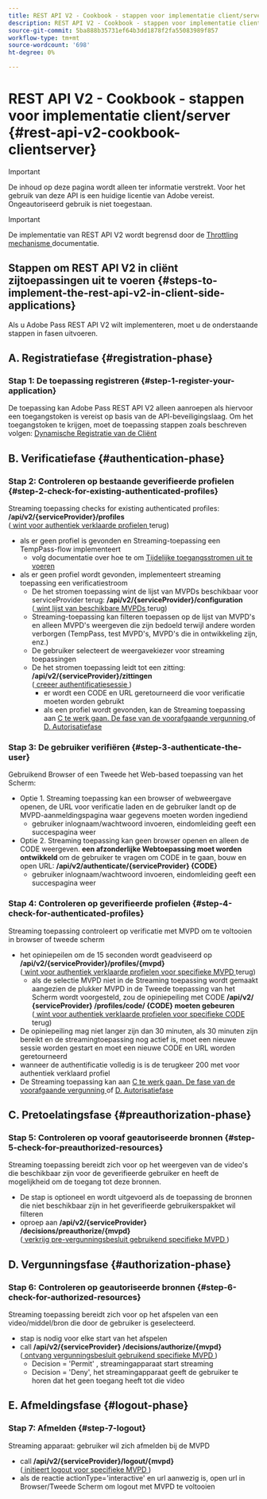 ```yaml
---
title: REST API V2 - Cookbook - stappen voor implementatie client/server
description: REST API V2 - Cookbook - stappen voor implementatie client/server
source-git-commit: 5ba888b35731ef64b3dd1878f2fa55083989f857
workflow-type: tm+mt
source-wordcount: '698'
ht-degree: 0%

---
```



# REST API V2 - Cookbook - stappen voor implementatie client/server {#rest-api-v2-cookbook-clientserver}

>[!IMPORTANT]
>
> De inhoud op deze pagina wordt alleen ter informatie verstrekt. Voor het gebruik van deze API is een huidige licentie van Adobe vereist. Ongeautoriseerd gebruik is niet toegestaan.

>[!IMPORTANT]
>
> De implementatie van REST API V2 wordt begrensd door de [ Throttling mechanisme ](/help/authentication/throttling-mechanism.md) documentatie.

## Stappen om REST API V2 in cliënt zijtoepassingen uit te voeren {#steps-to-implement-the-rest-api-v2-in-client-side-applications}

Als u Adobe Pass REST API V2 wilt implementeren, moet u de onderstaande stappen in fasen uitvoeren.

## A. Registratiefase {#registration-phase}

### Stap 1: De toepassing registreren {#step-1-register-your-application}
De toepassing kan Adobe Pass REST API V2 alleen aanroepen als hiervoor een toegangstoken is vereist op basis van de API-beveiligingslaag.
Om het toegangstoken te krijgen, moet de toepassing stappen zoals beschreven volgen:
[ Dynamische Registratie van de Cliënt ](./dynamic-client-registration.md)

## B. Verificatiefase {#authentication-phase}

### Stap 2: Controleren op bestaande geverifieerde profielen {#step-2-check-for-existing-authenticated-profiles}
Streaming toepassing checks for existing authenticated profiles: <b> /api/v2/{serviceProvider}/profiles </b><br>
([ wint voor authentiek verklaarde profielen ](./apis/profiles-apis/rest-api-v2-retrieve-authenticated-profiles.md) terug)

* als er geen profiel is gevonden en Streaming-toepassing een TempPass-flow implementeert
   * volg documentatie over hoe te om [ Tijdelijke toegangsstromen uit te voeren ](./temporary-access-flows/rest-api-v2-access-temporary-flows.md)
* als er geen profiel wordt gevonden, implementeert streaming toepassing een verificatiestroom
   * De het stromen toepassing wint de lijst van MVPDs beschikbaar voor serviceProvider terug: <b>/api/v2/{serviceProvider}/configuration </b><br>
([ wint lijst van beschikbare MVPDs ](./apis/configuration-apis/rest-api-v2-configuration-apis-retrieve-configuration-for-specific-service-provider.md) terug)
   * Streaming-toepassing kan filteren toepassen op de lijst van MVPD&#39;s en alleen MVPD&#39;s weergeven die zijn bedoeld terwijl andere worden verborgen (TempPass, test MVPD&#39;s, MVPD&#39;s die in ontwikkeling zijn, enz.)
   * De gebruiker selecteert de weergavekiezer voor streaming toepassingen
   * De het stromen toepassing leidt tot een zitting: <b>/api/v2/{serviceProvider}/zittingen </b><br>
([ creeer authentificatiesessie ](./apis/sessions-apis/rest-api-v2-sessions-apis-create-authentication-session.md)) <br>
      * er wordt een CODE en URL geretourneerd die voor verificatie moeten worden gebruikt
      * als een profiel wordt gevonden, kan de Streaming toepassing aan <a href="#preauthorization-phase"> C te werk gaan. De fase van de voorafgaande vergunning </a> of <a href="#authorization-phase"> D. Autorisatiefase </a>

### Stap 3: De gebruiker verifiëren {#step-3-authenticate-the-user}
Gebruikend Browser of een Tweede het Web-based toepassing van het Scherm:

* Optie 1. Streaming toepassing kan een browser of webweergave openen, de URL voor verificatie laden en de gebruiker landt op de MVPD-aanmeldingspagina waar gegevens moeten worden ingediend
   * gebruiker inlognaam/wachtwoord invoeren, eindomleiding geeft een succespagina weer
* Optie 2. Streaming toepassing kan geen browser openen en alleen de CODE weergeven. <b> een afzonderlijke Webtoepassing moet worden ontwikkeld </b> om de gebruiker te vragen om CODE in te gaan, bouw en open URL: <b>/api/v2/authenticate/{serviceProvider} {CODE} </b>
   * gebruiker inlognaam/wachtwoord invoeren, eindomleiding geeft een succespagina weer

### Stap 4: Controleren op geverifieerde profielen {#step-4-check-for-authenticated-profiles}
Streaming toepassing controleert op verificatie met MVPD om te voltooien in browser of tweede scherm

* het opiniepeilen om de 15 seconden wordt geadviseerd op <b> /api/v2/{serviceProvider}/profiles/{mvpd} </b><br>
([ wint voor authentiek verklaarde profielen voor specifieke MVPD ](.apis/profiles-apis/rest-api-v2-profiles-apis-retrieve-profile-for-specific-mvpd.md) terug)
   * als de selectie MVPD niet in de Streaming toepassing wordt gemaakt aangezien de plukker MVPD in de Tweede toepassing van het Scherm wordt voorgesteld, zou de opiniepeiling met CODE <b>/api/v2/ {serviceProvider} /profiles/code/ {CODE} moeten gebeuren </b><br>
([ wint voor authentiek verklaarde profielen voor specifieke CODE ](./apis/profiles-apis/rest-api-v2-profiles-apis-retrieve-profile-for-specific-code.md) terug)
* De opiniepeiling mag niet langer zijn dan 30 minuten, als 30 minuten zijn bereikt en de streamingtoepassing nog actief is, moet een nieuwe sessie worden gestart en moet een nieuwe CODE en URL worden geretourneerd
* wanneer de authentificatie volledig is is de terugkeer 200 met voor authentiek verklaard profiel
* De Streaming toepassing kan aan <a href="#preauthorization-phase"> C te werk gaan. De fase van de voorafgaande vergunning </a> of <a href="#authorization-phase"> D. Autorisatiefase </a>

## C. Pretoelatingsfase {#preauthorization-phase}

### Stap 5: Controleren op vooraf geautoriseerde bronnen {#step-5-check-for-preauthorized-resources}
Streaming toepassing bereidt zich voor op het weergeven van de video&#39;s die beschikbaar zijn voor de geverifieerde gebruiker en heeft de mogelijkheid om de
toegang tot deze bronnen.
* De stap is optioneel en wordt uitgevoerd als de toepassing de bronnen die niet beschikbaar zijn in het geverifieerde gebruikerspakket wil filteren
* oproep aan <b> /api/v2/{serviceProvider} /decisions/preauthorize/{mvpd} </b><br>
([ verkrijg pre-vergunningsbesluit gebruikend specifieke MVPD ](.apis/decisions-apis/rest-api-v2-decisions-apis-retrieve-preauthorization-decisions-using-specific-mvpd.md))


## D. Vergunningsfase {#authorization-phase}

### Stap 6: Controleren op geautoriseerde bronnen {#step-6-check-for-authorized-resources}
Streaming toepassing bereidt zich voor op het afspelen van een video/middel/bron die door de gebruiker is geselecteerd.

* stap is nodig voor elke start van het afspelen
* call <b>/api/v2/{serviceProvider} /decisions/authorize/{mvpd} </b><br>
([ ontvang vergunningsbesluit gebruikend specifieke MVPD ](.apis/decisions-apis/rest-api-v2-decisions-apis-retrieve-authorization-decisions-using-specific-mvpd.md))
   * Decision = &#39;Permit&#39; , streamingapparaat start streaming
   * Decision = &#39;Deny&#39;, het streamingapparaat geeft de gebruiker te horen dat het geen toegang heeft tot die video

## E. Afmeldingsfase {#logout-phase}

### Stap 7: Afmelden {#step-7-logout}
Streaming apparaat: gebruiker wil zich afmelden bij de MVPD

* call <b>/api/v2/{serviceProvider}/logout/{mvpd} </b><br>
([ initieert logout voor specifieke MVPD ](.apis/logout-apis/rest-api-v2-logout-apis-initiate-logout-for-specific-mvpd.md))
* als de reactie actionType=&#39;interactive&#39; en url aanwezig is, open url in Browser/Tweede Scherm om logout met MVPD te voltooien

